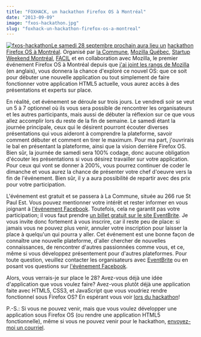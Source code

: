 ```yaml
---
title: "FOXHACK, un hackathon Firefox OS à Montréal"
date: "2013-09-09"
image: "fxos-hackathon.jpg"
slug: "foxhack-un-hackathon-firefox-os-a-montreal"
---
```


[![fxos-hackathon](images/fxos-hackathon.jpg)Le samedi 28 septembre prochain aura lieu un](http://fred.dev/content/uploads/2013/09/fxos-hackathon.jpg) [hackathon Firefox OS à Montréal](https://foxhack.eventbrite.com/). Organisé par [la Commune](https://www.lacommune.ca/), [Mozilla Québec](https://mozillaquebec.org/web/fr/), [Startup Weekend Montréal](http://communities.techstars.com/canada/montreal/startup-weekend/), [FACIL](https://facil.qc.ca/fr) et en collaboration avec Mozilla, le premier événement Firefox OS à Montréal depuis que [j'ai joint les rangs de Mozilla](https://fred.dev/one-month-as-a-firefox-os-technical-evangelist/ "One month as a Firefox OS Technical Evangelist") (en anglais), vous donnera la chance d'exploré ce nouvel OS: que ce soit pour débuter une nouvelle application ou tout simplement de faire fonctionner votre application HTML5 actuelle, vous aurez accès à des présentations et experts sur place.

En réalité, cet événement se déroule sur trois jours. Le vendredi soir se veut un 5 à 7 optionnel où ils vous sera possible de rencontrer les organisateurs et les autres participants, mais aussi de débuter la réflexion sur ce que vous allez accomplir lors du reste de la fin de semaine. Le samedi étant la journée principale, ceux qui le désirent pourront écouter diverses présentations qui vous aideront à comprendre la plateforme, savoir comment débuter et comment en tirer le maximum. Pour ma part, j'ouvrirais le bal en présentant la plateforme, ainsi que la vision derrière Firefox OS. Bien sûr, la journée de samedi sera 100% codage, donc aucune obligation d'écouter les présentations si vous désirez travailler sur votre application. Pour ceux qui vont se donner à 200%, vous pourrez continuer de coder le dimanche et vous aurez la chance de présenter votre chef d'oeuvre vers la fin de l'événement. Bien sûr, il y a aura possibilité de repartir avec des prix pour votre participation.

L'événement est gratuit et se passera à La Commune, située au 266 rue St Paul Est. Vous pouvez mentionner votre intérêt et rester informer en vous joignant à [l'événement Facebook](https://foxhack.eventbrite.com/). Toutefois, cela ne garantit pas votre participation; il vous faut prendre [un billet gratuit sur le site EventBrite](https://foxhack.eventbrite.com/). Je vous invite donc fortement à vous inscrire, car il reste peu de place: si jamais vous ne pouvez plus venir, annuler votre inscription pour laisser la place à quelqu'un qui pourra y aller. Cet événement est une bonne façon de connaître une nouvelle plateforme, d'aller chercher de nouvelles connaissances, de rencontrer d'autres passionnées comme vous, et ce, même si vous développez présentement pour d'autres plateformes. Pour toute question, veuillez contacter les organisateurs avec [EventBrite](https://foxhack.eventbrite.com/) ou en posant vos questions sur [l'événement Facebook](https://foxhack.eventbrite.com/).

Alors, vous verrais-je sur place le 28? Avez-vous déjà une idée d'application que vous voulez faire? Avez-vous plutôt déjà une application faite avec HTML5, CSS3, et JavaScript que vous voudriez rendre fonctionnel sous Firefox OS? En espérant vous voir [lors du hackathon](https://foxhack.eventbrite.com/)!

P.-S.: Si vous ne pouvez venir, mais que vous voulez développer une application sous Firefox OS (ou rendre une application HTML5 fonctionnelle), même si vous ne pouvez venir pour le hackathon, [envoyez-moi un courriel](mailto:fharper@mozilla.com).
